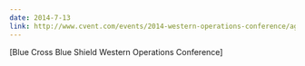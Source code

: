 ```yaml
---
date: 2014-7-13
link: http://www.cvent.com/events/2014-western-operations-conference/agenda-39b31715ffeb45a8aa0a4314e818d0c3.aspx
---
```


[Blue Cross Blue Shield Western Operations Conference]
